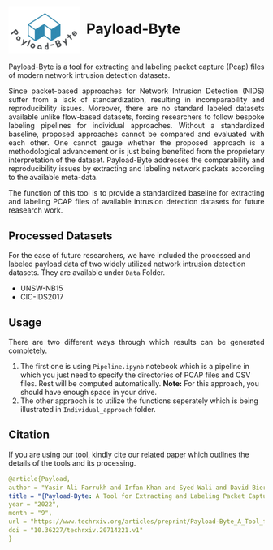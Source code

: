 # <img src="/Payload-Byte-logo.jpg" width="140" valign="middle" alt="Scapy" />&nbsp; Payload-Byte

<meta name="google-site-verification" content="5WK343ADbdgrsx0UqyrJwGNjU5xKzLWjmNP7f502qWo" />

<p align="justify"> Payload-Byte is a tool for extracting and labeling packet capture (Pcap) files of modern network intrusion detection datasets.</p>

<p align="justify"> Since packet-based approaches for Network Intrusion Detection (NIDS) suffer from a lack of standardization, resulting in incomparability and reproducibility issues. Moreover, there are no standard labeled datasets available unlike flow-based datasets, forcing researchers to follow bespoke labeling pipelines for individual approaches. Without a standardized baseline, proposed approaches cannot be compared and evaluated with each other. One cannot gauge whether the proposed approach is a methodological advancement or is just being benefited from the proprietary interpretation of the dataset. Payload-Byte addresses the comparability and reproducibility issues by extracting and labeling network packets according to the available meta-data. </p>

<p align="justify"> The function of this tool is to provide a standardized baseline for extracting and labeling PCAP files of available intrusion detection datasets for future reasearch work. </p>

## Processed Datasets
For the ease of future researchers, we have included the processed and labeled payload data of two widely utilized network intrusion detection datasets. They are available under `Data` Folder.

* UNSW-NB15
* CIC-IDS2017

## Usage 

<p align="justify"> There are two different ways through which results can be generated completely. </p>

1. The first one is using `Pipeline.ipynb` notebook which is a pipeline in which you just need to specify the directories of PCAP files and CSV files. Rest will be computed automatically. **Note:** For this approach, you should have enough space in your drive.  
2. The other appraoch is to utilize the functions seperately which is being illustrated in `Individual_approach` folder.

## Citation 
 If you are using our tool, kindly cite our related  [paper](https://www.techrxiv.org/articles/preprint/Payload-Byte_A_Tool_for_Extracting_and_Labeling_Packet_Capture_Files_of_Modern_Network_Intrusion_Detection_Datasets/20714221) which outlines the details of the tools and its processing. 
 
 ```yaml
@article{Payload,  
author = "Yasir Ali Farrukh and Irfan Khan and Syed Wali and David Bierbrauer and Nathaniel Bastian",  
title = "{Payload-Byte: A Tool for Extracting and Labeling Packet Capture Files of Modern Network Intrusion Detection Datasets}",  
year = "2022",  
month = "9",  
url = "https://www.techrxiv.org/articles/preprint/Payload-Byte_A_Tool_for_Extracting_and_Labeling_Packet_Capture_Files_of_Modern_Network_Intrusion_Detection_Datasets/20714221",  
doi = "10.36227/techrxiv.20714221.v1"  
}
```
 

